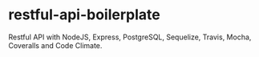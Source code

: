# restful-api-boilerplate
Restful API with NodeJS, Express, PostgreSQL, Sequelize, Travis, Mocha, Coveralls and Code Climate.
